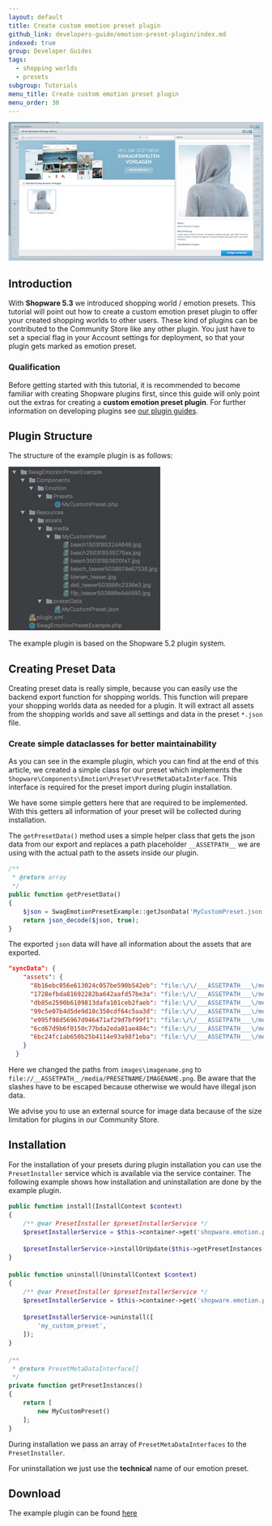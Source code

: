 ```yaml
---
layout: default
title: Create custom emotion preset plugin
github_link: developers-guide/emotion-preset-plugin/index.md
indexed: true
group: Developer Guides
tags:
  - shopping worlds
  - presets
subgroup: Tutorials
menu_title: Create custom emotion preset plugin
menu_order: 30
---
```


<div class="toc-list"></div>

<img src="img/screen-presets.jpg" alt="Preset selection" class="image-border" />

## Introduction
With __Shopware 5.3__ we introduced shopping world / emotion presets. This tutorial will point out how to create a custom emotion preset plugin to offer your created shopping worlds to other users. These kind of plugins
can be contributed to the Community Store like any other plugin. You just have to set a special flag in your Account settings for deployment, so that your plugin gets marked as emotion preset.

### Qualification
Before getting started with this tutorial, it is recommended to become familiar with creating Shopware plugins first, since this guide will only point out the extras for creating a __custom emotion preset plugin__. For further information on developing plugins see [our plugin guides](plugin-guide/).

## Plugin Structure
The structure of the example plugin is as follows:

<img src="img/screen-structure.jpg" alt="Directory structure" class="image-border" />

The example plugin is based on the Shopware 5.2 plugin system.

## Creating Preset Data
Creating preset data is really simple, because you can easily use the backend export function for shopping worlds. This function will
prepare your shopping worlds data as needed for a plugin. It will extract all assets from the shopping worlds and save all settings and data in the preset `*.json` file.

### Create simple dataclasses for better maintainability
As you can see in the example plugin, which you can find at the end of this article, we created a simple class for our preset which implements the `Shopware\Components\Emotion\Preset\PresetMetaDataInterface`. This interface is
required for the preset import during plugin installation.

We have some simple getters here that are required to be implemented. With this getters all information
of your preset will be collected during installation. 

The `getPresetData()` method uses a simple helper class that gets the json data from our export and replaces a path placeholder `__ASSETPATH__` we are using
with the actual path to the assets inside our plugin.

```php
/**
 * @return array
 */
public function getPresetData()
{
    $json = SwagEmotionPresetExample::getJsonData('MyCustomPreset.json');
    return json_decode($json, true);
}
```

The exported `json` data will have all information about the assets that are exported.

```json
"syncData": {
    "assets": {
      "8b16ebc056e613024c057be590b542eb": "file:\/\/___ASSETPATH___\/media\/MyCustomPreset\/beach_teaser5038874e87338.jpg",
      "1728efbda81692282ba642aafd57be3a": "file:\/\/___ASSETPATH___\/media\/MyCustomPreset\/deli_teaser503886c2336e3.jpg",
      "db85e2590b6109813dafa101ceb2faeb": "file:\/\/___ASSETPATH___\/media\/MyCustomPreset\/flip_teaser503886e4dd480.jpg",
      "99c5e07b4d5de9d18c350cdf64c5aa3d": "file:\/\/___ASSETPATH___\/media\/MyCustomPreset\/bienen_teaser.jpg",
      "e995f98d56967d946471af29d7bf99f1": "file:\/\/___ASSETPATH___\/media\/MyCustomPreset\/beach1503f8532d4648.jpg",
      "6cd67d9b6f0150c77bda2eda01ae484c": "file:\/\/___ASSETPATH___\/media\/MyCustomPreset\/beach2503f8535275aa.jpg",
      "6bc24fc1ab650b25b4114e93a98f1eba": "file:\/\/___ASSETPATH___\/media\/MyCustomPreset\/beach3503f853820fa7.jpg"
    }
  }
```
Here we changed the paths from `images\imagename.png` to `file://__ASSETPATH__/media/PRESETNAME/IMAGENAME.png`. Be aware that
the slashes have to be escaped because otherwise we would have illegal json data.

We advise you to use an external source for image data because of the size limitation for plugins in our Community Store.

## Installation
For the installation of your presets during plugin installation you can use the `PresetInstaller` service which is available via the service container. The following example shows how installation and
uninstallation are done by the example plugin.

```php
public function install(InstallContext $context)
{
    /** @var PresetInstaller $presetInstallerService */
    $presetInstallerService = $this->container->get('shopware.emotion.preset_installer');

    $presetInstallerService->installOrUpdate($this->getPresetInstances());
}

public function uninstall(UninstallContext $context)
{
    /** @var PresetInstaller $presetInstallerService */
    $presetInstallerService = $this->container->get('shopware.emotion.preset_installer');

    $presetInstallerService->uninstall([
        'my_custom_preset',
    ]);
}

/**
 * @return PresetMetaDataInterface[]
 */
private function getPresetInstances()
{
    return [
        new MyCustomPreset()
    ];
}
```

During installation we pass an array of `PresetMetaDataInterfaces` to the `PresetInstaller`. 

For uninstallation we just use the __technical__ name of our emotion preset.

## Download
The example plugin can be found <a href="{{ site.url }}/exampleplugins/SwagEmotionPresetExample.zip">here</a>